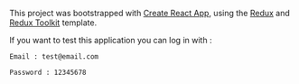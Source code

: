 This project was bootstrapped with [Create React App](https://github.com/facebook/create-react-app), using the [Redux](https://redux.js.org/) and [Redux Toolkit](https://redux-toolkit.js.org/) template.

If you want to test this application you can log in with :

    Email : test@email.com

    Password : 12345678

